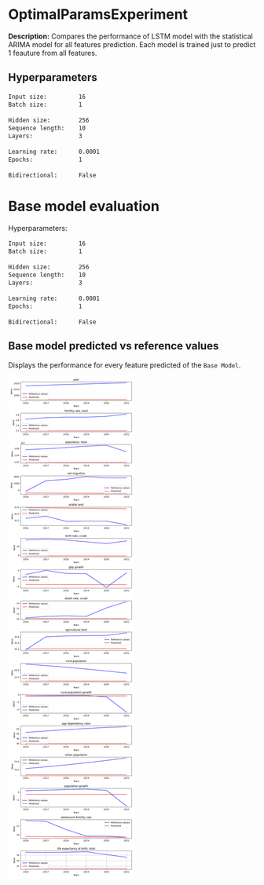 
# OptimalParamsExperiment

**Description:** Compares the performance of LSTM model with the statistical ARIMA model for all features prediction. Each model is trained just to predict 1 feauture from all features.

## Hyperparameters
```
Input size:         16
Batch size:         1

Hidden size:        256
Sequence length:    10
Layers:             3

Learning rate:      0.0001
Epochs:             1

Bidirectional:      False
```
# Base model evaluation
Hyperparameters:
```
Input size:         16
Batch size:         1

Hidden size:        256
Sequence length:    10
Layers:             3

Learning rate:      0.0001
Epochs:             1

Bidirectional:      False
```

## Base model predicted vs reference values
Displays the performance for every feature predicted of the `Base Model`.

![Base model predicted vs reference values](./plots/base_model_eval.png)

